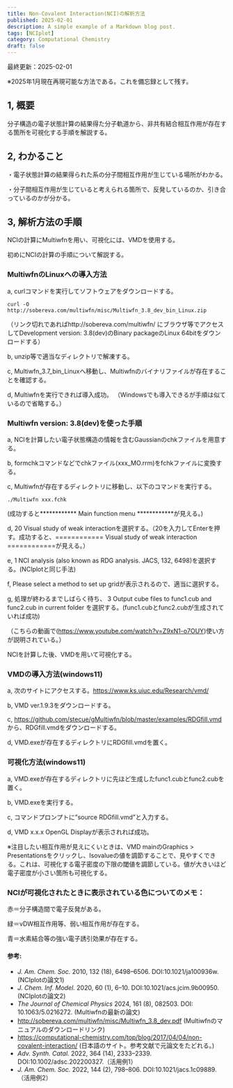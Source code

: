 ```yaml
---
title: Non-Covalent Interaction(NCI)の解析方法
published: 2025-02-01
description: A simple example of a Markdown blog post.
tags: [NCIplot]
category: Computational Chemistry
draft: false
---
```

最終更新：2025-02-01

※2025年1月現在再現可能な方法である。これを備忘録として残す。

## 1, 概要

分子構造の電子状態計算の結果得た分子軌道から、非共有結合相互作用が存在する箇所を可視化する手順を解説する。

## 2, わかること

・電子状態計算の結果得られた系の分子間相互作用が生じている場所がわかる。

・分子間相互作用が生じていると考えられる箇所で、反発しているのか、引き合っているのかが分かる。


## 3, 解析方法の手順

NCIの計算にMultiwfnを用い、可視化には、VMDを使用する。

初めにNCIの計算の手順について解説する。

### MultiwfnのLinuxへの導入方法

a, curlコマンドを実行してソフトウェアをダウンロードする。
```
curl -O http://sobereva.com/multiwfn/misc/Multiwfn_3.8_dev_bin_Linux.zip 
```

（リンク切れであればhttp://sobereva.com/multiwfn/ にブラウザ等でアクセスしてDevelopment version: 3.8(dev)のBinary packageのLinux 64bitをダウンロードする） 

b, unzip等で適当なディレクトリで解凍する。

c, Multiwfn_3.7_bin_Linuxへ移動し、Multiwfnのバイナリファイルが存在することを確認する。

d, Multiwfnを実行できれば導入成功。
（Windowsでも導入できるが手順は似ているので省略する。）

### Multiwfn version: 3.8(dev)を使った手順

a, NCIを計算したい電子状態構造の情報を含むGaussianのchkファイルを用意する。

b, formchkコマンドなどでchkファイル(xxx_MO.rrm)をfchkファイルに変換する。

c, Multiwfnが存在するディレクトリに移動し、以下のコマンドを実行する。
```
./Multiwfn xxx.fchk
```
(成功すると************ Main function menu ************が見える。)

d, 20 Visual study of weak interactionを選択する。（20を入力してEnterを押す。成功すると、============ Visual study of weak interaction ============が見える。）

e, 1 NCI analysis (also known as RDG analysis. JACS, 132, 6498)を選択する。(NCIplotと同じ手法)

f, Please select a method to set up gridが表示されるので、適当に選択する。

g, 処理が終わるまでしばらく待ち、 
3 Output cube files to func1.cub and func2.cub in current folder
を選択する。(func1.cubとfunc2.cubが生成されていれば成功)

（こちらの動画で(https://www.youtube.com/watch?v=Z9xN1-o7OUY)使い方が説明されている。）

NCIを計算した後、VMDを用いて可視化する。
### VMDの導入方法(windows11)

a, 次のサイトにアクセスする。https://www.ks.uiuc.edu/Research/vmd/

b, VMD ver.1.9.3をダウンロードする。

c, https://github.com/stecue/gMultiwfn/blob/master/examples/RDGfill.vmd
から、RDGfill.vmdをダウンロードする。

d, VMD.exeが存在するディレクトリにRDGfill.vmdを置く。

### 可視化方法(windows11)

a, VMD.exeが存在するディレクトリに先ほど生成したfunc1.cubとfunc2.cubを置く。

b, VMD.exeを実行する。 

c, コマンドプロンプトに”source RDGfill.vmd”と入力する。

d, VMD x.x.x OpenGL Displayが表示されれば成功。

※注目したい相互作用が見えにくいときは、VMD mainのGraphics > Presentationsをクリックし、Isovalueの値を調節することで、見やすくできる。これは、可視化する電子密度の下限の閾値を調節している。値が大きいほど電子密度が小さい箇所も可視化する。

### NCIが可視化されたときに表示されている色についてのメモ：

赤＝分子構造間で電子反発がある。

緑＝vDW相互作用等、弱い相互作用が存在する。

青＝水素結合等の強い電子誘引効果が存在する。


#### 参考:
- _J. Am. Chem. Soc._ 2010, 132 (18), 6498–6506. DOI:10.1021/ja100936w. (NCIplotの論文1)
- _J. Chem. Inf. Model._ 2020, 60 (1), 6–10. DOI:10.1021/acs.jcim.9b00950. (NCIplotの論文2)
- _The Journal of Chemical Physics_ 2024, 161 (8), 082503. DOI: 10.1063/5.0216272. (Multiwfnの最新の論文)
- http://sobereva.com/multiwfn/misc/Multiwfn_3.8_dev.pdf (Multiwfnのマニュアルのダウンロードリンク)
- https://computational-chemistry.com/top/blog/2017/04/04/non-covalent-interaction/ (日本語のサイト。参考文献で元論文をたどれる。)
- _Adv. Synth. Catal._ 2022, 364 (14), 2333–2339. DOI:10.1002/adsc.202200327.（活用例1）
- _J. Am. Chem. Soc._ 2022, 144 (2), 798–806. DOI:10.1021/jacs.1c09889. （活用例2）


